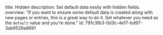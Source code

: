 title: Hidden
description: Set default data easily with hidden fields.
overview: "If you want to ensure some default data is created along with new pages or entries, this is a great way to do it. Set whatever you need as the `default` value and you're done."
id: 791c3fb3-0d3c-4e17-bd97-3ab9529a8691

